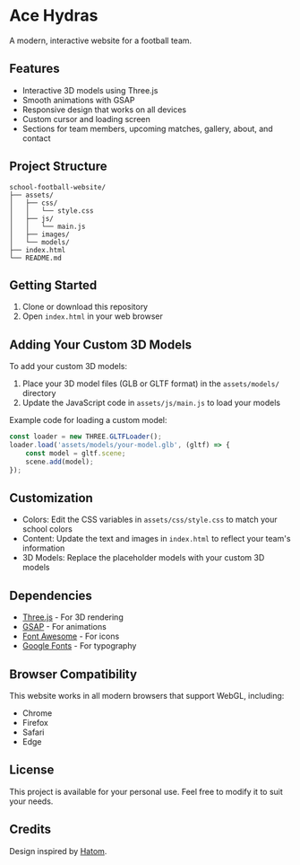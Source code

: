 # Ace Hydras

A modern, interactive website for a football team.

## Features

- Interactive 3D models using Three.js
- Smooth animations with GSAP
- Responsive design that works on all devices
- Custom cursor and loading screen
- Sections for team members, upcoming matches, gallery, about, and contact

## Project Structure

```
school-football-website/
├── assets/
│   ├── css/
│   │   └── style.css
│   ├── js/
│   │   └── main.js
│   ├── images/
│   └── models/
├── index.html
└── README.md
```

## Getting Started

1. Clone or download this repository
2. Open `index.html` in your web browser

## Adding Your Custom 3D Models

To add your custom 3D models:

1. Place your 3D model files (GLB or GLTF format) in the `assets/models/` directory
2. Update the JavaScript code in `assets/js/main.js` to load your models

Example code for loading a custom model:

```javascript
const loader = new THREE.GLTFLoader();
loader.load('assets/models/your-model.glb', (gltf) => {
    const model = gltf.scene;
    scene.add(model);
});
```

## Customization

- Colors: Edit the CSS variables in `assets/css/style.css` to match your school colors
- Content: Update the text and images in `index.html` to reflect your team's information
- 3D Models: Replace the placeholder models with your custom 3D models

## Dependencies

- [Three.js](https://threejs.org/) - For 3D rendering
- [GSAP](https://greensock.com/gsap/) - For animations
- [Font Awesome](https://fontawesome.com/) - For icons
- [Google Fonts](https://fonts.google.com/) - For typography

## Browser Compatibility

This website works in all modern browsers that support WebGL, including:

- Chrome
- Firefox
- Safari
- Edge

## License

This project is available for your personal use. Feel free to modify it to suit your needs.

## Credits

Design inspired by [Hatom](https://www.hatom.com/).

